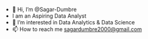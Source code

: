 - 👋 Hi, I’m @Sagar-Dumbre
- I am an Aspiring Data Analyst
- 👀 I’m interested in Data Analytics & Data Science
- 📫 How to reach me sagardumbre2000@gmail.com

<!---
Sagar-Dumbre/Sagar-Dumbre is a ✨ special ✨ repository because its `README.md` (this file) appears on your GitHub profile.
You can click the Preview link to take a look at your changes.
--->
